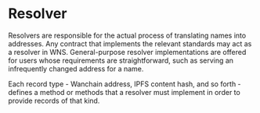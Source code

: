 # Resolver
Resolvers are responsible for the actual process of translating names into addresses. Any contract that implements the relevant standards may act as a resolver in WNS. General-purpose resolver implementations are offered for users whose requirements are straightforward, such as serving an infrequently changed address for a name.

Each record type - Wanchain address, IPFS content hash, and so forth - defines a method or methods that a resolver must implement in order to provide records of that kind. 
